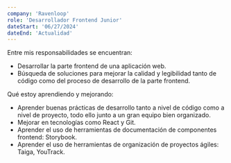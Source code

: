 ```yaml
---
company: 'Ravenloop'
role: 'Desarrollador Frontend Junior'
dateStart: '06/27/2024'
dateEnd: 'Actualidad'
---
```


Entre mis responsabilidades se encuentran:

- Desarrollar la parte frontend de una aplicación web.
- Búsqueda de soluciones para mejorar la calidad y legibilidad tanto de código como del proceso de desarrollo de la parte frontend.

Qué estoy aprendiendo y mejorando:

- Aprender buenas prácticas de desarrollo tanto a nivel de código como a nivel de proyecto, todo ello junto a un gran equipo bien organizado.
- Mejorar en tecnologías como React y Git.
- Aprender el uso de herramientas de documentación de componentes frontend: Storybook.
- Aprender el uso de herramientas de organización de proyectos ágiles: Taiga, YouTrack.
